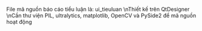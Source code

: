 File mã nguồn báo cáo tiểu luận là: ui_tieuluan
\nThiết kế trên QtDesigner
\nCần thư viện PIL, ultralytics, matplotlib, OpenCV và PySide2 để mã nguồn hoạt động
